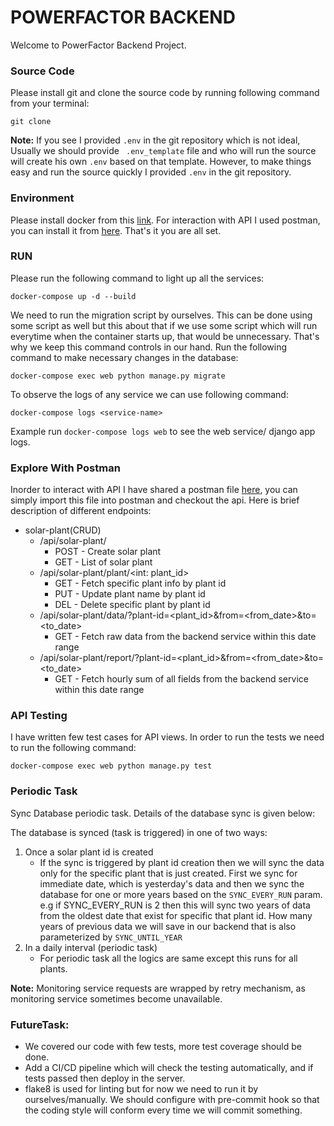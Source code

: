 # POWERFACTOR BACKEND

Welcome to PowerFactor Backend Project.

### Source Code
Please install git and clone the source code by running following command from your terminal:
```
git clone 
```

**Note:** If you see I provided `.env` in the git repository which is not ideal, Usually we should provide `
.env_template` file and who will run the source will create his own `.env` based on that template. However, to make 
things easy and run the source quickly I provided `.env` in the git repository.

### Environment

Please install docker from this [link](https://docs.docker.com/get-docker/). For interaction with API I used postman, 
you can install it from [here](https://www.postman.com/downloads/). That's it you are all set. 

### RUN

Please run the following command to light up all the services:

```
docker-compose up -d --build
```

We need to run the migration script by ourselves. This can be done using some script as well but this about that if we 
use some script which will run everytime when the container starts up, that would be unnecessary. That's why we keep 
this command controls in our hand. Run the following command to make necessary changes in the database: 

```
docker-compose exec web python manage.py migrate
```

To observe the logs of any service we can use following command:

```
docker-compose logs <service-name>
```

Example run `docker-compose logs web` to see the web service/ django app logs.

### Explore With Postman

Inorder to interact with API I have shared a postman file [here](solar-plant-app.postman_collection.json), you can 
simply import this file into postman and checkout the api. Here is brief description of different endpoints:
* solar-plant(CRUD)
  * /api/solar-plant/ 
    * POST - Create solar plant 
    * GET  - List of solar plant
  * /api/solar-plant/plant/<int: plant_id>
    * GET  - Fetch specific plant info by plant id
    * PUT  - Update plant name by plant id
    * DEL  - Delete specific plant by plant id
  * /api/solar-plant/data/?plant-id=<plant_id>&from=<from_date>&to=<to_date>
    * GET  - Fetch raw data from the backend service within this date range
  * /api/solar-plant/report/?plant-id=<plant_id>&from=<from_date>&to=<to_date>
    * GET  - Fetch hourly sum of all fields from the backend service within this date range

### API Testing

I have written few test cases for API views. In order to run the tests we need to run the following command:

```
docker-compose exec web python manage.py test
```

### Periodic Task

Sync Database periodic task. Details of the database sync is given below:

The database is synced (task is triggered) in one of two ways:

  1. Once a solar plant id is created
        * If the sync is triggered by plant id creation then we will sync the data
        only for the specific plant that is just created. First we sync for immediate date,
        which is yesterday's data and then we sync the database for one or more years based on
        the `SYNC_EVERY_RUN` param. e.g if SYNC_EVERY_RUN is 2 then this will sync two years of data
        from the oldest date that exist for specific that plant id. How many years of previous data
        we will save in our backend that is also parameterized by `SYNC_UNTIL_YEAR`
  2. In a daily interval (periodic task)
        * For periodic task all the logics are same except this runs for all plants.

**Note:** Monitoring service requests are wrapped by retry mechanism, as monitoring service sometimes become unavailable.

### FutureTask:
* We covered our code with few tests, more test coverage should be done.
* Add a CI/CD pipeline which will check the testing automatically, and if tests passed then deploy in the server.
* flake8 is used for linting but for now we need to run it by ourselves/manually. We should configure with pre-commit 
hook so that the coding style will conform every time we will commit something.